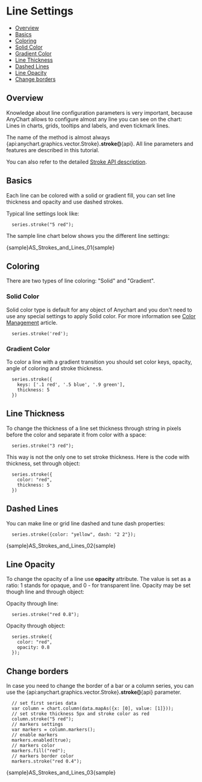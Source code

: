 # Line Settings

* [Overview](#overview)
* [Basics](#basics)
* [Coloring](#coloring)
 * [Solid Color](#solid_color)
 * [Gradient Color](#gradient_color) 
* [Line Thickness](#line_thickness)
* [Dashed Lines](#dashed_lines)
* [Line Opacity](#line_opacity)
* [Change borders](#change_borders)

## Overview

Knowledge about line configuration parameters is very important, because AnyChart allows to configure almost any line you can see on the chart: Lines in charts, grids, tooltips and labels, and even tickmark lines.
  
  
The name of the method is almost always {api:anychart.graphics.vector.Stroke}**.stroke()**{api}. All line parameters and features are described in this tutorial.
  
  
You can also refer to the detailed [Stroke API description](../Graphics/Stroke_Settings).

## Basics

Each line can be colored with a solid or gradient fill, you can set line thickness and opacity and use dashed strokes.

Typical line settings look like:

```
  series.stroke("5 red");
```

The sample line chart below shows you the different line settings:

{sample}AS\_Strokes\_and\_Lines\_01{sample}


## Coloring

There are two types of line coloring: "Solid" and "Gradient".

### Solid Color

Solid color type is default for any object of Anychart and you don't need to use any special settings to apply Solid color. For more information see [Color Management](Color_Management) article.

```
  series.stroke('red');
```

### Gradient Color

To color a line with a gradient transition you should set color keys, opacity, angle of coloring and stroke thickness.

```
  series.stroke({
    keys: ['.1 red', '.5 blue', '.9 green'],
    thickness: 5
  })
```

## Line Thickness

To change the thickness of a line set thickness through string in pixels before the color and separate it from color with a space:

```
  series.stroke("3 red");
```

This way is not the only one to set stroke thickness. Here is the code with thickness, set through object:

```
  series.stroke({
    color: "red",
    thickness: 5
  })
```

## Dashed Lines

You can make line or grid line dashed and tune dash properties:

```
  series.stroke({color: "yellow", dash: "2 2"});
```

{sample}AS\_Strokes\_and\_Lines\_02{sample}

## Line Opacity

To change the opacity of a line use **opacity** attribute. The value is set as a ratio: 1 stands for opaque, and 0 - for transparent line. Opacity may be set though line and through object:

Opacity through line:

```
  series.stroke("red 0.8");
```

Opacity through object:

```
  series.stroke({
    color: "red",
    opacity: 0.8
  });
```

## Change borders

In case you need to change the border of a bar or a column series, you can use the {api:anychart.graphics.vector.Stroke}**.stroke()**{api} parameter.

```
  // set first series data
  var column = chart.column(data.mapAs({x: [0], value: [1]}));
  // set stroke thickness 5px and stroke color as red
  column.stroke("5 red");
  // markers settings
  var markers = column.markers();
  // enable markers
  markers.enabled(true);
  // markers color
  markers.fill("red");
  // markers border color
  markers.stroke("red 0.4");
```

{sample}AS\_Strokes\_and\_Lines\_03{sample}